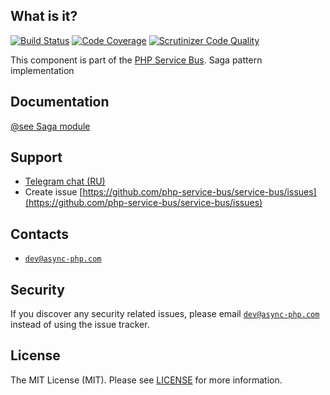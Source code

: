 ## What is it?
[![Build Status](https://travis-ci.org/php-service-bus/sagas.svg?branch=v3.0)](https://travis-ci.org/php-service-bus/sagas)
[![Code Coverage](https://scrutinizer-ci.com/g/php-service-bus/sagas/badges/coverage.png?b=v3.0)](https://scrutinizer-ci.com/g/php-service-bus/sagas/?branch=v3.0)
[![Scrutinizer Code Quality](https://scrutinizer-ci.com/g/php-service-bus/sagas/badges/quality-score.png?b=v3.0)](https://scrutinizer-ci.com/g/php-service-bus/sagas/?branch=v3.0)

This component is part of the [PHP Service Bus](https://github.com/php-service-bus/service-bus). Saga pattern implementation

## Documentation
[@see Saga module](https://github.com/php-service-bus/documentation/blob/master/pages/modules/sagas.md)

## Support
* [Telegram chat (RU)](https://t.me/php_service_bus)
* Create issue [https://github.com/php-service-bus/service-bus/issues](https://github.com/php-service-bus/service-bus/issues)

## Contacts
* [`dev@async-php.com`](mailto:dev@async-php.com)

## Security

If you discover any security related issues, please email [`dev@async-php.com`](mailto:dev@async-php.com) instead of using the issue tracker.

## License

The MIT License (MIT). Please see [LICENSE](LICENSE) for more information.